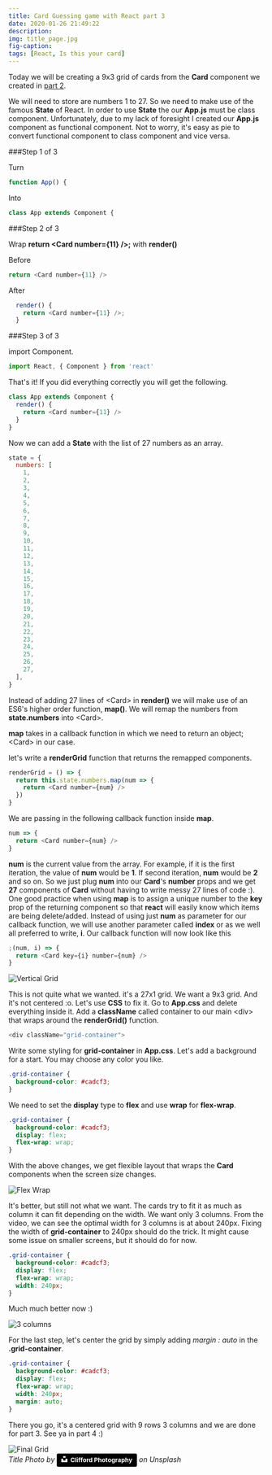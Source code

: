 ```yaml
---
title: Card Guessing game with React part 3
date: 2020-01-26 21:49:22
description:
img: title_page.jpg
fig-caption:
tags: [React, Is this your card]
---
```


Today we will be creating a 9x3 grid of cards from the **Card** component we created in [part 2](./../Is_this_your_card_2).

We will need to store are numbers 1 to 27. So we need to make use of the famous **State** of React. In order to use **State** the our **App.js** must be class component. Unfortunately, due to my lack of foresight I created our **App.js** component as functional component. Not to worry, it's easy as pie to convert functional component to class component and vice versa.

###Step 1 of 3

Turn

```js
function App() {
```

Into

```js
class App extends Component {
```

###Step 2 of 3

Wrap **return \<Card number={11} />;** with **render()**

Before

```js
return <Card number={11} />
```

After

```js
  render() {
    return <Card number={11} />;
  }
```

###Step 3 of 3

import Component.

```js
import React, { Component } from 'react'
```

That's it! If you did everything correctly you will get the following.

```js
class App extends Component {
  render() {
    return <Card number={11} />
  }
}
```

Now we can add a **State** with the list of 27 numbers as an array.

```js
state = {
  numbers: [
    1,
    2,
    3,
    4,
    5,
    6,
    7,
    8,
    9,
    10,
    11,
    12,
    13,
    14,
    15,
    16,
    17,
    18,
    19,
    20,
    21,
    22,
    23,
    24,
    25,
    26,
    27,
  ],
}
```

Instead of adding 27 lines of \<Card> in **render()** we will make use of an ES6's higher order function, **map()**. We will remap the numbers from **state.numbers** into \<Card>.

**map** takes in a callback function in which we need to return an object; \<Card> in our case.

let's write a **renderGrid** function that returns the remapped components.

```js
renderGrid = () => {
  return this.state.numbers.map(num => {
    return <Card number={num} />
  })
}
```

We are passing in the following callback function inside **map**.

```js
num => {
  return <Card number={num} />
}
```

**num** is the current value from the array. For example, if it is the first iteration, the value of **num** would be **1**. If second iteration, **num** would be **2** and so on. So we just plug **num** into our **Card**'s **number** props and we get **27** components of **Card** without having to write messy 27 lines of code :). One good practice when using **map** is to assign a unique number to the **key** prop of the returning component so that **react** will easily know which items are being delete/added. Instead of using just **num** as parameter for our callback function, we will use another parameter called **index** or as we well all preferred to write, **i**. Our callback function will now look like this

```js
;(num, i) => {
  return <Card key={i} number={num} />
}
```

![Vertical Grid](./vetical_grid.png)

This is not quite what we wanted. it's a 27x1 grid. We want a 9x3 grid. And it's not centered :o. Let's use **CSS** to fix it. Go to **App.css** and delete everything inside it. Add a **className** called container to our main \<div> that wraps around the **renderGrid()** function.

```js
<div className="grid-container">
```

Write some styling for **grid-container** in **App.css**. Let's add a background for a start. You may choose any color you like.

```css
.grid-container {
  background-color: #cadcf3;
}
```

We need to set the **display** type to **flex** and use **wrap** for **flex-wrap**.

```css
.grid-container {
  background-color: #cadcf3;
  display: flex;
  flex-wrap: wrap;
}
```

With the above changes, we get flexible layout that wraps the **Card** components when the screen size changes.

![Flex Wrap](https://github.com/waimin314/test-blog/tree/master/content/blog/Is_this_your_card_3/screen_rec_flex_wrap.gif)

It's better, but still not what we want. The cards try to fit it as much as column it can fit depending on the width. We want only 3 columns. From the video, we can see the optimal width for 3 columns is at about 240px. Fixing the width of **grid-container** to 240px should do the trick. It might cause some issue on smaller screens, but it should do for now.

```css
.grid-container {
  background-color: #cadcf3;
  display: flex;
  flex-wrap: wrap;
  width: 240px;
}
```

Much much better now :)

![3 columns](./3_cols.png)

For the last step, let's center the grid by simply adding _margin : auto_ in the **.grid-container**.

```css
.grid-container {
  background-color: #cadcf3;
  display: flex;
  flex-wrap: wrap;
  width: 240px;
  margin: auto;
}
```

There you go, it's a centered grid with 9 rows 3 columns and we are done for part 3. See ya in part 4 :)

![Final Grid](./final_grid.png)
<br>
_Title Photo by_ <a style="background-color:black;color:white;text-decoration:none;padding:4px 6px;font-family:-apple-system, BlinkMacSystemFont, &quot;San Francisco&quot;, &quot;Helvetica Neue&quot;, Helvetica, Ubuntu, Roboto, Noto, &quot;Segoe UI&quot;, Arial, sans-serif;font-size:12px;font-weight:bold;line-height:1.2;display:inline-block;border-radius:3px" href="https://unsplash.com/@cliffordgatewood?utm_medium=referral&amp;utm_campaign=photographer-credit&amp;utm_content=creditBadge" target="_blank" rel="noopener noreferrer" title="Download free do whatever you want high-resolution photos from Clifford Photography"><span style="display:inline-block;padding:2px 3px"><svg xmlns="http://www.w3.org/2000/svg" style="height:12px;width:auto;position:relative;vertical-align:middle;top:-2px;fill:white" viewBox="0 0 32 32"><title>unsplash-logo</title><path d="M10 9V0h12v9H10zm12 5h10v18H0V14h10v9h12v-9z"></path></svg></span><span style="display:inline-block;padding:2px 3px">Clifford Photography</span></a> _on Unsplash_
